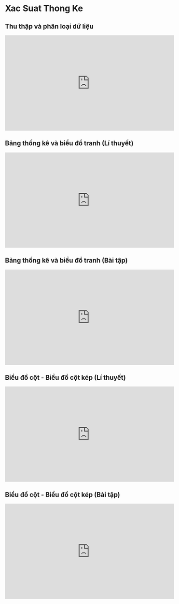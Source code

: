 # Xac Suat Thong Ke
## Thu thập và phân loại dữ liệu
<iframe width="560" height="315" src="https://www.youtube.com/embed/2JJpVSabYoo?si=Tx4sripS7YQDW9C-" title="YouTube video player" frameborder="0" allow="accelerometer; autoplay; clipboard-write; encrypted-media; gyroscope; picture-in-picture; web-share" referrerpolicy="strict-origin-when-cross-origin" allowfullscreen></iframe>

## Bảng thống kê và biểu đồ tranh (Lí thuyết)
<iframe width="560" height="315" src="https://www.youtube.com/embed/0FGzDhkT5PU?si=ZUj-9Rs8RCAIh_OE" title="YouTube video player" frameborder="0" allow="accelerometer; autoplay; clipboard-write; encrypted-media; gyroscope; picture-in-picture; web-share" referrerpolicy="strict-origin-when-cross-origin" allowfullscreen></iframe>

## Bảng thống kê và biểu đồ tranh (Bài tập)
<iframe width="560" height="315" src="https://www.youtube.com/embed/MLQkiiKs5aE?si=XEh7emccCVMWSsZ2" title="YouTube video player" frameborder="0" allow="accelerometer; autoplay; clipboard-write; encrypted-media; gyroscope; picture-in-picture; web-share" referrerpolicy="strict-origin-when-cross-origin" allowfullscreen></iframe>

## Biểu đồ cột - Biểu đồ cột kép (Lí thuyết)
<iframe width="560" height="315" src="https://www.youtube.com/embed/k8HYij2xaeE?si=vprMhhzNRL-tWOoY" title="YouTube video player" frameborder="0" allow="accelerometer; autoplay; clipboard-write; encrypted-media; gyroscope; picture-in-picture; web-share" referrerpolicy="strict-origin-when-cross-origin" allowfullscreen></iframe>

## Biểu đồ cột - Biểu đồ cột kép (Bài tập)
<iframe width="560" height="315" src="https://www.youtube.com/embed/3Kuw1M3moeg?si=ucVSBzHP5EfQIega" title="YouTube video player" frameborder="0" allow="accelerometer; autoplay; clipboard-write; encrypted-media; gyroscope; picture-in-picture; web-share" referrerpolicy="strict-origin-when-cross-origin" allowfullscreen></iframe>
